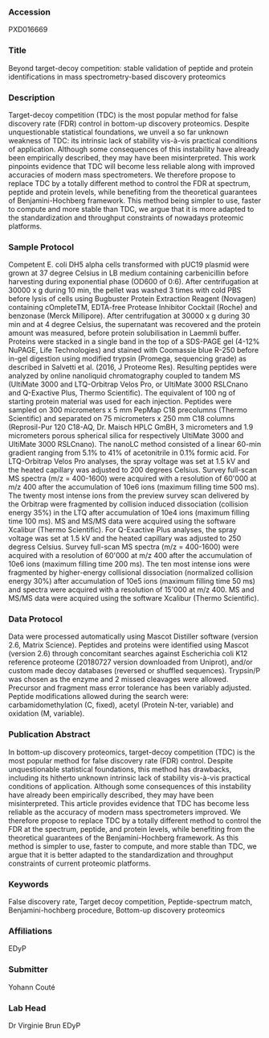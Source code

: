 ### Accession
PXD016669

### Title
Beyond target-decoy competition: stable validation of peptide and protein identifications in mass spectrometry-based discovery proteomics

### Description
Target-decoy competition (TDC) is the most popular method for false discovery rate (FDR) control in bottom-up discovery proteomics. Despite unquestionable statistical foundations, we unveil a so far unknown weakness of TDC: its intrinsic lack of stability vis-à-vis practical conditions of application. Although some consequences of this instability have already been empirically described, they may have been misinterpreted. This work pinpoints evidence that TDC will become less reliable along with improved accuracies of modern mass spectrometers. We therefore propose to replace TDC by a totally different method to control the FDR at spectrum, peptide and protein levels, while benefiting from the theoretical guarantees of Benjamini-Hochberg framework. This method being simpler to use, faster to compute and more stable than TDC, we argue that it is more adapted to the standardization and throughput constraints of nowadays proteomic platforms.

### Sample Protocol
Competent E. coli DH5 alpha cells transformed with pUC19 plasmid were grown at 37 degree Celsius in LB medium containing carbenicillin before harvesting during exponential phase (OD600 of 0:6). After centrifugation at 30000 x g during 10 min, the pellet was washed 3 times with cold PBS before lysis of cells using Bugbuster Protein Extraction Reagent (Novagen) containing cOmpleteTM, EDTA-free Protease Inhibitor Cocktail (Roche) and benzonase (Merck Millipore). After centrifugation at 30000 x g during 30 min and at 4 degree Celsius, the supernatant was recovered and the protein amount was measured, before protein solubilisation in Laemmli buffer. Proteins were stacked in a single band in the top of a SDS-PAGE gel (4-12% NuPAGE, Life Technologies) and stained with Coomassie blue R-250 before in-gel digestion using modified trypsin (Promega, sequencing grade) as described in Salvetti et al. (2016, J Proteome Res). Resulting peptides were analyzed by online nanoliquid chromatography coupled to tandem MS (UltiMate 3000 and LTQ-Orbitrap Velos Pro, or UltiMate 3000 RSLCnano and Q-Exactive Plus, Thermo Scientific). The equivalent of 100 ng of starting protein material was used for each injection. Peptides were sampled on 300 micrometers x 5 mm PepMap C18 precolumns (Thermo Scientific) and separated on 75 micrometers x 250 mm C18 columns (Reprosil-Pur 120 C18-AQ, Dr. Maisch HPLC GmBH, 3 micrometers and 1.9 micrometers porous spherical silica for respectively UltiMate 3000 and UltiMate 3000 RSLCnano). The nanoLC method consisted of a linear 60-min gradient ranging from 5.1% to 41% of acetonitrile in 0.1% formic acid.  For LTQ-Orbitrap Velos Pro analyses, the spray voltage was set at 1.5 kV and the heated capillary was adjusted to 200 degrees Celsius. Survey full-scan MS spectra (m/z = 400-1600) were acquired with a resolution of 60'000 at m/z 400 after the accumulation of 10e6 ions (maximum filling time 500 ms). The twenty most intense ions from the preview survey scan delivered by the Orbitrap were fragmented by collision induced dissociation (collision energy 35%) in the LTQ after accumulation of 10e4 ions (maximum filling time 100 ms). MS and MS/MS data were acquired using the software Xcalibur (Thermo Scientific). For Q-Exactive Plus analyses, the spray voltage was set at 1.5 kV and the heated capillary was adjusted to 250 degress Celsius. Survey full-scan MS spectra (m/z = 400-1600) were acquired with a resolution of 60'000 at m/z 400 after the accumulation of 10e6 ions (maximum filling time 200 ms). The ten most intense ions were fragmented by higher-energy collisional dissociation (normalized collision energy 30%) after accumulation of 10e5 ions (maximum filling time 50 ms) and spectra were acquired with a resolution of 15'000 at m/z 400. MS and MS/MS data were acquired using the software Xcalibur (Thermo Scientific).

### Data Protocol
Data were processed automatically using Mascot Distiller software (version 2.6, Matrix Science). Peptides and proteins were identified using Mascot (version 2.6) through concomitant searches against Escherichia coli K12 reference proteome (20180727 version downloaded from Uniprot), and/or custom made decoy databases (reversed or shuffled sequences). Trypsin/P was chosen as the enzyme and 2 missed cleavages were allowed. Precursor and fragment mass error tolerance has been variably adjusted. Peptide modifications allowed during the search were: carbamidomethylation (C, fixed), acetyl (Protein N-ter, variable) and oxidation (M, variable).

### Publication Abstract
In bottom-up discovery proteomics, target-decoy competition (TDC) is the most popular method for false discovery rate (FDR) control. Despite unquestionable statistical foundations, this method has drawbacks, including its hitherto unknown intrinsic lack of stability vis-&#xe0;-vis practical conditions of application. Although some consequences of this instability have already been empirically described, they may have been misinterpreted. This article provides evidence that TDC has become less reliable as the accuracy of modern mass spectrometers improved. We therefore propose to replace TDC by a totally different method to control the FDR at the spectrum, peptide, and protein levels, while benefiting from the theoretical guarantees of the Benjamini-Hochberg framework. As this method is simpler to use, faster to compute, and more stable than TDC, we argue that it is better adapted to the standardization and throughput constraints of current proteomic platforms.

### Keywords
False discovery rate, Target decoy competition, Peptide-spectrum match, Benjamini-hochberg procedure, Bottom-up discovery proteomics

### Affiliations
EDyP

### Submitter
Yohann Couté

### Lab Head
Dr Virginie Brun
EDyP


